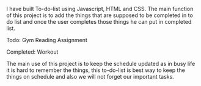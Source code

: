 I have built To-do-list using Javascript, HTML and CSS.
The main function of this project is to add the things that are supposed to be completed in to do list and once the user completes those things he can put in 
completed list. 

Todo:
Gym
Reading
Assignment 

Completed:
Workout

The main use of this project is to keep the schedule updated as in busy life it is hard to remember the things, this to-do-list is best way to keep the things on
schedule and also we will not forget our important tasks.
